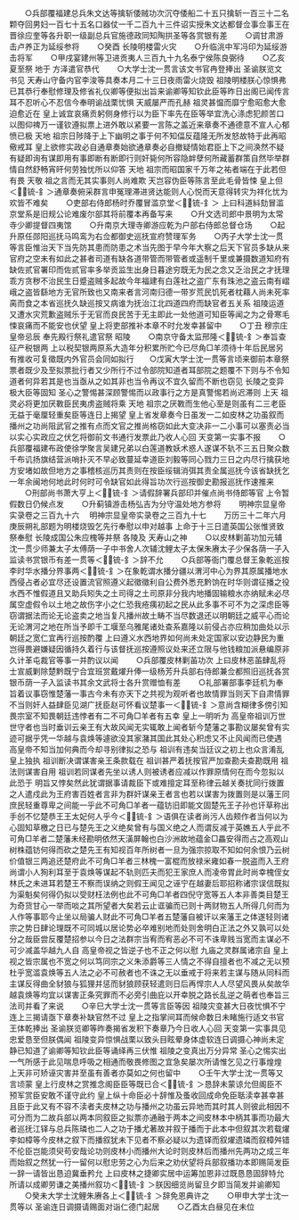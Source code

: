 <!-- { "loadSidebar": true } -->
　　○兵部覆福建总兵朱文达等擒斩倭贼功次沉夺倭船二十五只擒斩一百三十二名颗夺回男妇一百七十五名口器仗一千二百九十三件诏实授朱文达都督佥事佥事王在晋徐应奎等各升职一级副总兵官施德政同知陶拱圣等各赏银有差
　　○调甘肃游击卢养正为延绥参将
　　○癸酉  长陵明楼雷火灾
　　○升临洮中军冯印为延绥游击将军
　　○甲戌宴建州等卫进贡夷人三百九十九名泰宁侯陈良弼待
　　○乙亥夏至祭  地于  方泽遣官恭代
　　○大学士沈一贯言该文书官冉登捧出  圣谕朕览文书见  天寿山守备内官李浚等具奏本月二十三日夜雨雷火烧毁  祖陵明楼朕心惊惧弗已其恭行奉慰修理及修省礼仪卿等便拟出旨来谕卿等知钦此臣等昨日出阁已闻传言耳不忍听心不忍信今奉明谕战栗忧惧  天威屡严而孔赫  祖灵甚愠而靡宁愈昭愈大愈迫愈近在  皇上诚宜哀痛贡躬侧身修行以为臣下率先在臣等举宜洗心涤虑犯颜苦口以图仰禆万一谨钦遵拟票上进外敢以紧要一言陈之盖近来章奏不通德意不宣人心郁愤已极  天地  祖宗日陟降于上下幽明之事于何不知偪反蕴隆无所发怒故特于此再昭儆戒耳  皇上欲修实政必自通章奏始欲通章奏必自撤疑情始君臣上下之间涣然不疑有疑即询有谋即用有事即断有断即行则奸毙何所容隐衅孽何所藏蓄群策自然毕举群情自然舒畅宵旰何劳独忧所以仰答  天地  祖宗而昭国家千万年之祐者端在于此若但有畏  天敬  祖之言而无其实事则人尚难欺  天岂容伪臣等陈言至此毛骨皆悚  皇上但＜锍-釒＞通章奏俯采群言申冤理滞进贤达能则人心悦而天意得转灾为祥化忧为欢皆不难矣
　　○吏部右侍郎杨时乔覆冒滥京堂＜锍-釒＞  上曰科道紏劾冒滥京堂系是旧规公论难废尔部其将前覆本再备写来
　　○升文选司郎中景明为太常寺少卿提督四夷馆
　　○升南京大理寺卿游应乾为户部右侍郎总督仓场
　　○起升原任郧阳巡抚马鸣鸾为右佥都御史巡抚宣府赞理军务
　　○丙子大学士沈一贯等言臣惟治天下当先防其患而防患之术当先图于早今年大察之后天下官员多缺从来官府之空未有如此之甚者司道有缺各道带管而带管者或遥制千里或兼摄数道知府有缺佐贰官署印而佐贰官率多举贡监生出身日暮途穷既无为民之念又乏治民之才抚理乖方贪秽不治民生日蹙盗贼多起故今年福建有白莲社之盗广东有珠池之盗云南有嶍峨之盗皆繇地方无官所致也又南来者言河南归德一带岁荒民饥死者枕藉人尚未死率脔而食之本省巡抚久缺巡按又病谁为抚治江北四道四府而缺官者五关系  祖陵运道又遭水灾荒歉盗贼乐于无官而良民苦于无主即此一处他道可知臣等闻之为之骨寒毛悚哀痛而不能安也伏望  皇上将吏部推补本章不时允发幸甚留中
　　○丁丑  穆宗庄皇帝忌辰  奉先殿行祭礼遣官祭  昭陵
　　○南京守备太监邢隆＜锍-釒＞奉旨查征产税银两  上以税契银两原系大造年分积累所贮今已尽角□羊须待十年后民居另有推收可复徵既内外官员会同如拟行　　○戊寅大学士沈一贯等言顷来御前本章祭票者既少及至拟票批行者又少所行不过令部院知道者耳部院之题覆不下则与不令知道者何异若其是也当亟从之如其非也当令再议不宜久留而不断也窃见  长陵之变异极大臣等固知  圣心之警惕甚深顾警惕而以政事行之方是真警惕若尚迟滞则  上天  祖灵必将更加厌斁臣民夷虏盗贼将乘  天地  祖宗之厌斁而生他心至是则虽有二三老臣无益于毫厘轻重矣臣等连日上揭望  皇上省发章奏今日虽发一二如皮林之功虽叙而播州之功尚阻武官之推有点而文官之推尚格窃如此大变决非一二小事可以塞责必当以实心实政应之伏乞将御前文书通行发票此乃收人心回  天变第一实事不报
　　○兵部覆福建布政使徐学聚言吴建兄弟以白莲道教妖术惑人遂谋不轨不三五日聚众数千布讥扬旗结营派哨扑灭不早必致蔓延幸道臣刘毅等同心戮力三日之内尽行擒获地方安堵如故但地方之事稽核巡历其责则在按臣绥辑消弭其责全属巡抚今该省缺抚乞一年余闽地何地此时何时可令缺官如此得旨功次行巡按御史勘报巡抚作速推来
　　○刑部尚书萧大亨上＜锍-釒＞请假辞署兵部印并催点尚书侍郎等官  上令暂假数日仍候点发
　　○升蓟镇游击杨弘吉为分守温处地方参将
　　明神宗显皇帝实录卷之三百九十六
　明神宗显皇帝实录卷之三百九十七
　　万历三十二年六月庚辰朔礼部题为明楼烧毁乞先行奉慰以申对越事  上命于十三日遣英国公张惟贤致祭奉慰  长陵成国公朱应槐等并祭  各陵及  天寿山之神
　　○以皮林剿苖功加元辅沈一贯少师兼太子太傅荫一子中书舍人次辅沈鲤太子太保朱赓太子少保各荫一子入监读书赏银币有差一贯等＜锍-釒＞辞不允
　　○兵部等衙门覆总督王象乾巡按李时华水播分界事两＜锍-釒＞在象乾谓水播分疆以渭河中心为界其原属播地水西侵占者必宜尽还设置流官照遵义起徵徵利自公费外悉充黔饷在时华则谓征播之役水西不惟假道且又助兵矧失之土司得之土司原非分我内地播固输粮水亦纳赋未必尽属空虚假令以土地之故伤字小之仁恐我疮痍初起之民从此多事不可不为之深虑臣等窃谓据法而论无论盗卖之地当复凡播州故土畴不当尽数退还以明朝廷之威平心而论无论渭河之地在所当予即千工堰至乌雅尾诸处查系嘉隆以前侵占亦应稍加曲处以示朝廷之宽仁宜再行巡按酌覆  上曰遵义水西地界如何尚未处定国家以安边静民为重岂得畏避嫌疑因循持久着行与该督抚巡按遵照议处来还立限与他钱粮加派悬编原非久计革屯裁官等事一并酌议以闻
　　○兵部覆皮林剿苖功次  上曰皮林恶苖肆乱将士宣威剿除楚黔既宁合宜班赏戴燿升俸一级杨芳升兵部右侍郎兼佥都照旧巡抚各赏银币荫一子入监读书其余文武将士各升赏赠恤有差
　　○礼部署部事李廷机为奉旨着议事窃惟楚藩一事古今未有亦天下之共视为观听者也故情罪当则天下自肃情罪不当则奸人益肆臣见湖广抚臣赵可怀看议楚事一＜锍-釒＞意尚含糊律多傍引知畏宗室不知畏朝廷违悖者有二不可角□羊者有五幸  皇上一明听为  高皇帝祖训万世世守者也当时垂训云亲王有大故风闻无实辄敢上闻者斩今楚藩之事勘议屡矣曾有实迹可据乎凭一华越与袁焕等遽欲没其家潴其国此其处心积虑又不止风闻而已使遇  高皇帝不知当加何典而今却寻别律拟之恐与  祖训有违矣当廷议之初上也众言淆乱  皇上独执  祖训断决谓谋害亲王条款载在  祖训甚严着抚按官严加查勘夫查勘既用  祖法则谋害自用  祖训若同谋者先坐以诱人则被诱者应减以作罪原情何在而今忽拟以此恐于  明旨又悖矣然此犹谓据事请裁臣下或难擅定耳至称律云越关奏扰同行拨置之人遣戍此为王府害百姓者言非为群奸谋亲王者言也若以谋害为拨置则是以藩王同庶民轻重尊卑之间能一乎此不可角□羊者一蕴钫旧即能文固楚先王子孙也讦草称出手创不忆楚恭王王太妃何人乎今＜锍-釒＞语俱在读者尚污人齿颊作者当何以为心固知草檄之日已与楚先王之义绝矣曾有与国义绝之人而谓反减于英嫶五人乎此不可角□羊者二楚藩未经勘明依然天潢屏翰也白沙洲故地蕴金□畾安得而占之高观山树株蕴钫何得而砍之楚先王有知视百年所树者一旦为强宗掠取不知如何余恨乃云树价值银三两追还楚府此不可角□羊者三林槐一富棍而放禄米雍如春一脱盗而入王府尚谓小人狥利耳至于袁焕等谋起不轨则匹夫而犯王家庶人而凌帝胃此时尚幸槐侄女林氏之未进耳若楚王不察而误纳之则假王闻见之诬宁在越妻后耶招称诸宗误信既拟为渠魁矣何得仍拟以受财枉法例也此不可角□羊者四倪守宽等五人本非善类目楚王为奇货甘心一举而啖之其所望者大矣若云止诓骗而已则十两财物五人所得几何而为人作等事耶今止坐以局骗人财此不可角□羊者五楚藩自被讦以来藩王之体遂轻则诸宗之势日肆论理既不可同城以居论势必卒难别地而处则舍明白正法之外又孰可以处分之哉臣尝反覆楚招参以今日之法群宗当宥而宥恶必不可不诛卑贱当宽而主谋必不可少减盖华越九人自  高皇帝视之皆逆子也不正之何以慰  九庙之灵群属诸宗自  皇上视之皆宗属也不宽之何以笃同宗之义朱添爵等三人情之不得自擅者也不减之无以预杜乎宽滥袁焕等五人法之必不可赦者也不诛之无以垂戒于将来若主谋与随从同科而主谋反得曲全豺狼与狐狸并惩而豺狼顾获轻遣则日后再悍宗人人尽望风畏从矣故华越袁焕等均宜以谋害正条究罪而不必旁引曲庇以开幸脱之路长乱逆之萌者也奉旨三法司并看了来说
　　○辛巳大学士沈一贯等言臣等因  祖陵灾变甚大日夜忧惧不宁连上三揭请亟下章奏补缺官然不过  皇上之指掌间耳而候命数日未睹施行适文书官王体乾捧出  圣谕朕览卿等昨奏揭省发积下奏章乃今日收人心回  天变第一实事具见忠爱恳至但朕偶闻  祖陵变异惊惧战栗以致头目眩晕身体虚软连日调摄心神尚未定静已知道了谕卿等知钦此臣等诵绎再三伏惟  祖陵之变真出万分异常  圣心之惕实出一气所感于此见喘息呼吸之相通而敬畏修图之宜急矣屡次所请惟乞见之行事煌煌  上天非可矫诬灾害并至虽有善者亦莫如之何也留中
　　○壬午大学士沈一贯等又言顷蒙  皇上行皮林之赏推念阁臣臣等既已合＜锍-釒＞恳辞未蒙谅允但阁臣不预军赏臣安敢不谨守此约  皇上纵十命臣必十辞惟及蚤收回成命免臣聒渎幸甚幸甚且臣于此又有不容不渎者夫皮林之功与播州之功虽云异地而其时其人则彼此相因不可分而为二故兵部以两本同叙臣之拟票亦通融于两本之间皮林本中柄其事而功最大者巡抚江铎与总兵陈璘也二人之功于播尤著故并叙于播而于此本中但叙其次若载燿李如樟等今皮林之叙下而播叙犹未下见者不察必疑以为遗铎而叙燿遗璘而叙樟舛错不伦臣岂能须臾苟安哉论功则皮林小而播州大论时则皮林后而播州先两功之成三年而始叙之然犹一行一留何以慰忠劳之心为后来之劝伏望将兵部叙播功本即赐简发臣一辞一请皆出恳迫冀垂矜允  上曰皮林之捷卿实居中运筹加恩非过既恳恳固辞特允所请以成卿劳谦之美播州叙功＜锍-釒＞朕因细览尚留旦夕即当简发并谕卿知
　　○癸未大学士沈鲤朱赓各上＜锍-釒＞辞免恩典许之
　　○甲申大学士沈一贯等以  圣谕连日调摄请赐面对诣仁德门起居
　　○乙酉太白昼见在未位
